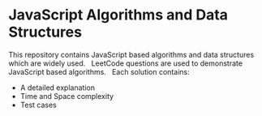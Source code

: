 # JavaScript Algorithms and Data Structures
This repository contains JavaScript based algorithms and data structures which are widely used.
&nbsp;
LeetCode questions are used to demonstrate JavaScript based algorithms.
&nbsp;
Each solution contains:
* A detailed explanation
* Time and Space complexity
* Test cases 